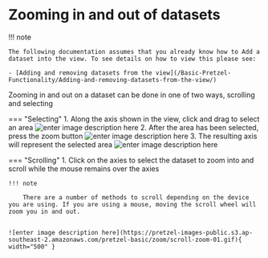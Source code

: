 # Zooming in and out of datasets

!!! note

    The following documentation assumes that you already know how to Add a dataset into the view. To see details on how to view this please see: 
    
    - [Adding and removing datasets from the view](/Basic-Pretzel-Functionality/Adding-and-removing-datasets-from-the-view/)

Zooming in and out on a dataset can be done in one of two ways, scrolling and selecting

=== "Selecting"
    1. Along the axis shown in the view, click and drag to select an area
    ![enter image description here](https://pretzel-images-public.s3.ap-southeast-2.amazonaws.com/pretzel-basic/zoom/zoom-01.png)
    2. After the area has been selected, press the zoom button
    ![enter image description here](https://pretzel-images-public.s3.ap-southeast-2.amazonaws.com/pretzel-basic/zoom/zoom-02.png)
    3. The resulting axis will represent the selected area
    ![enter image description here](https://pretzel-images-public.s3.ap-southeast-2.amazonaws.com/pretzel-basic/zoom/zoom-03.png)
    
=== "Scrolling"
    1. Click on the axies to select the dataset to zoom into and scroll while the mouse remains over the axies

    !!! note

        There are a number of methods to scroll depending on the device you are using. If you are using a mouse, moving the scroll wheel will zoom you in and out.


    ![enter image description here](https://pretzel-images-public.s3.ap-southeast-2.amazonaws.com/pretzel-basic/zoom/scroll-zoom-01.gif){ width="500" }


